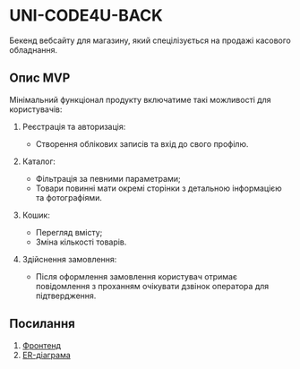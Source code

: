 # UNI-CODE4U-BACK

Бекенд вебсайту для магазину, який спецілізується на продажі касового обладнання. 

## Опис MVP

Мінімальний функціонал продукту включатиме такі можливості для користувачів:
1. Реєстрація та авторизація:
   * Створення облікових записів та вхід до свого профілю.

2. Каталог:
   * Фільтрація за певними параметрами;
   * Товари повинні мати окремі сторінки з детальною інформацією та фотографіями.

3. Кошик:
   * Перегляд вмісту;
   * Зміна кількості товарів.

4. Здійснення замовлення:
   * Після оформлення замовлення користувач отримає повідомлення з проханням очікувати дзвінок оператора для підтвердження.

## Посилання

1. [Фронтенд](https://github.com/thekrasich/UNI-CODE4U-FRONT)
2. [ER-діаграма](https://github.com/thekrasich/UNI-CODE4U-BACK/blob/main/docs/ER%20diagram.svg)
